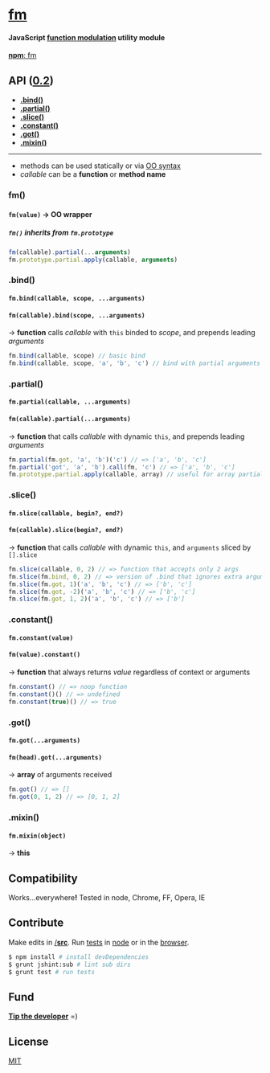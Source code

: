 # [fm](../../)
#### JavaScript [function modulation](#api) utility module
[<b>npm</b>: fm](https://www.npmjs.org/package/fm)

<a name="api"></a>
## API ([0.2](../../releases))

<a name="methods"></a>
- [<b>.bind()</b>](#bind)
- [<b>.partial()</b>](#partial)
- [<b>.slice()</b>](#slice)
- [<b>.constant()</b>](#constant)
- [<b>.got()</b>](#got)
- [<b>.mixin()</b>](#mixin)

* * *
- methods can be used statically or via [OO syntax](#oo)
- <var>callable</var> can be a <b>function</b> or <b>method name</b>

<a name="oo"></a>
### fm()
#### `fm(value)` &rarr; OO wrapper
##### `fm()` inherits from `fm.prototype`

```js
fm(callable).partial(...arguments)
fm.prototype.partial.apply(callable, arguments)
```

### .bind()
#### `fm.bind(callable, scope, ...arguments)`
#### `fm(callable).bind(scope, ...arguments)`
&rarr; <b>function</b> calls <var>callable</var> with `this` binded to <var>scope</var>, and prepends leading <var>arguments</var>

```js
fm.bind(callable, scope) // basic bind
fm.bind(callable, scope, 'a', 'b', 'c') // bind with partial arguments
```

### .partial()
#### `fm.partial(callable, ...arguments)`
#### `fm(callable).partial(...arguments)`
&rarr; <b>function</b> that calls <var>callable</var> with dynamic `this`, and prepends leading <var>arguments</var>

```js
fm.partial(fm.got, 'a', 'b')('c') // => ['a', 'b', 'c']
fm.partial('got', 'a', 'b').call(fm, 'c') // => ['a', 'b', 'c']
fm.prototype.partial.apply(callable, array) // useful for array partials
```

### .slice()
#### `fm.slice(callable, begin?, end?)`
#### `fm(callable).slice(begin?, end?)`
&rarr; <b>function</b> that calls <var>callable</var> with dynamic `this`, and `arguments` sliced by `[].slice`

```js
fm.slice(callable, 0, 2) // => function that accepts only 2 args
fm.slice(fm.bind, 0, 2) // => version of .bind that ignores extra arguments
fm.slice(fm.got, 1)('a', 'b', 'c') // => ['b', 'c']
fm.slice(fm.got, -2)('a', 'b', 'c') // => ['b', 'c']
fm.slice(fm.got, 1, 2)('a', 'b', 'c') // => ['b']
```

### .constant()
#### `fm.constant(value)`
#### `fm(value).constant()`
&rarr; <b>function</b> that always returns <var>value</var> regardless of context or arguments

```js
fm.constant() // => noop function
fm.constant()() // => undefined
fm.constant(true)() // => true
```

### .got()
#### `fm.got(...arguments)`
#### `fm(head).got(...arguments)`
&rarr; <b>array</b> of arguments received

```js
fm.got() // => []
fm.got(0, 1, 2) // => [0, 1, 2]
```

### .mixin()
#### `fm.mixin(object)`
&rarr; <b>this</b>

## Compatibility

Works...everywhere<b>!</b> Tested in node, Chrome, FF, Opera, IE

## Contribute
Make edits in [/<b>src</b>](./src). Run [tests](test) in [node](#cli) or in the [browser](test/index.html).

<a name="cli"></a>
```sh
$ npm install # install devDependencies
$ grunt jshint:sub # lint sub dirs
$ grunt test # run tests
```

## Fund
<b>[Tip the developer](https://www.gittip.com/ryanve/)</b> =)

## License
[MIT](fm.js#L4)